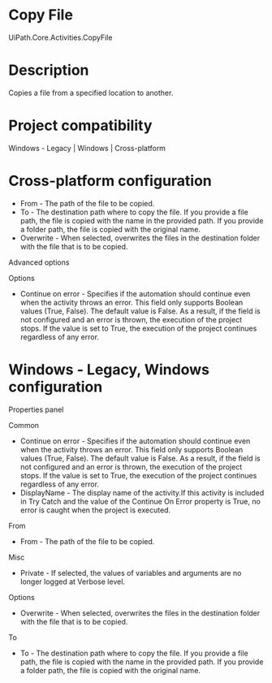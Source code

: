 ﻿# Copy File

UiPath.Core.Activities.CopyFile

# Description

Copies a file from a specified location to another.

# Project compatibility

Windows - Legacy | Windows | Cross-platform

# Cross-platform configuration

* From - The path of the file to be copied.
* To - The destination path where to copy the file. If you provide a file path, the file is copied with the name in the provided path. If you provide a folder path, the file is copied with the original name.
* Overwrite - When selected, overwrites the files in the destination folder with the file that is to be copied.

Advanced options

Options

* Continue on error - Specifies if the automation should continue even when the activity throws an error. This field only supports Boolean values (True, False). The default value is False. As a result, if the field is not configured and an error is thrown, the execution of the project stops. If the value is set to True, the execution of the project continues regardless of any error.

# Windows - Legacy, Windows configuration

Properties panel

Common

* Continue on error - Specifies if the automation should continue even when the activity throws an error. This field only supports Boolean values (True, False). The default value is False. As a result, if the field is not configured and an error is thrown, the execution of the project stops. If the value is set to True, the execution of the project continues regardless of any error.
* DisplayName - The display name of the activity.If this activity is included in Try Catch and the value of the Continue On Error property is True, no error is caught when the project is executed.

From

* From - The path of the file to be copied.

Misc

* Private - If selected, the values of variables and arguments are no longer logged at Verbose level.

Options

* Overwrite - When selected, overwrites the files in the destination folder with the file that is to be copied.

To

* To - The destination path where to copy the file. If you provide a file path, the file is copied with the name in the provided path. If you provide a folder path, the file is copied with the original name.
